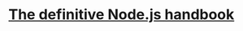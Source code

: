 # [The definitive Node.js handbook](https://medium.freecodecamp.org/the-definitive-node-js-handbook-6912378afc6e)
